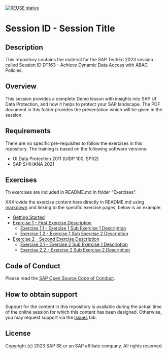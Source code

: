 [![REUSE status](https://api.reuse.software/badge/github.com/SAP-samples/teched2023-DT163)](https://api.reuse.software/info/github.com/SAP-samples/teched2023-DT163)

# Session ID - Session Title

## Description

This repository contains the material for the SAP TechEd 2023 session called Session ID DT163 - Achieve Dynamic Data Access with ABAC Policies.

## Overview

This session provides a complete Demo lesson with insights into SAP UI Data Protection, and how it helps to protect your SAP landscape. The PDF document in this folder provides the presentation which will be given in the session.

## Requirements

There are no specific pre-requisites to follow the exercises in this repository.
The training is based on the following software versions: 
- UI Data Protection 2011 (UIDP 100, SP02)
- SAP S/4HANA 2021

## Exercises

Th exercises are included in README.md in folder "Exercises". 

XXXrovide the exercise content here directly in README.md using [markdown](https://guides.github.com/features/mastering-markdown/) and linking to the specific exercise pages, below is an example.

- [Getting Started](exercises/ex0/)
- [Exercise 1 - First Exercise Description](exercises/ex1/)
    - [Exercise 1.1 - Exercise 1 Sub Exercise 1 Description](exercises/ex1#exercise-11-sub-exercise-1-description)
    - [Exercise 1.2 - Exercise 1 Sub Exercise 2 Description](exercises/ex1#exercise-12-sub-exercise-2-description)
- [Exercise 2 - Second Exercise Description](exercises/ex2/)
    - [Exercise 2.1 - Exercise 2 Sub Exercise 1 Description](exercises/ex2#exercise-21-sub-exercise-1-description)
    - [Exercise 2.2 - Exercise 2 Sub Exercise 2 Description](exercises/ex2#exercise-22-sub-exercise-2-description)

  

## Code of Conduct
Please read the [SAP Open Source Code of Conduct](https://github.com/SAP-samples/.github/blob/main/CODE_OF_CONDUCT.md).

## How to obtain support

Support for the content in this repository is available during the actual time of the online session for which this content has been designed. Otherwise, you may request support via the [Issues](../../issues) tab.

## License
Copyright (c) 2023 SAP SE or an SAP affiliate company. All rights reserved.




